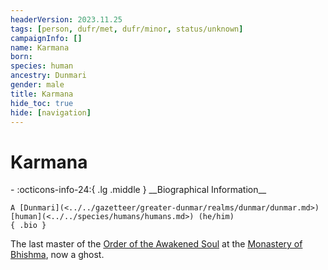 ```yaml
---
headerVersion: 2023.11.25
tags: [person, dufr/met, dufr/minor, status/unknown]
campaignInfo: []
name: Karmana
born:
species: human
ancestry: Dunmari
gender: male
title: Karmana
hide_toc: true
hide: [navigation]
---
```

# Karmana
<div class="grid cards ext-narrow-margin ext-one-column" markdown>
- :octicons-info-24:{ .lg .middle } __Biographical Information__

    A [Dunmari](<../../gazetteer/greater-dunmar/realms/dunmar/dunmar.md>) [human](<../../species/humans/humans.md>) (he/him)  
    { .bio }

</div>


The last master of the [Order of the Awakened Soul](<../../groups/dunmari-mystery-cults/order-of-the-awakened-soul.md>) at the [Monastery of Bhishma](<../../gazetteer/greater-dunmar/dunmari-basin/monastery-of-bhishma.md>), now a ghost. 